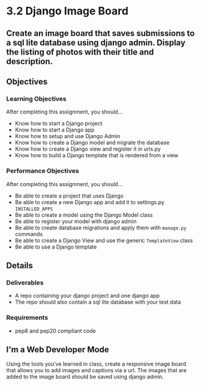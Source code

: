 # 3.2 Django Image Board
Create an image board that saves submissions to a sql lite database using django admin. Display the listing of photos with their title and description.
----------------------------
## Objectives

### Learning Objectives
After completing this assignment, you should...
* Know how to start a Django project
* Know how to start a Django app
* Know how to setup and use Django Admin
* Know how to create a Django model and migrate the database
* Know how to create a Django view and register it in urls.py
* Know how to build a Django template that is rendered from a view

### Performance Objectives
After completing this assignment, you should...
* Be able to create a project that uses Django
* Be able to create a new Django app and add it to settings.py `INSTALLED_APPS`
* Be able to create a model using the Django Model class
* Be able to register your model with django admin
* Be able to create database migrations and apply them with `manage.py` commands
* Be able to create a Django View and use the generic `TemplateView` class
* Be able to use a Django template

## Details

### Deliverables
* A repo containing your django project and one django app
* The repo should also contain a sql lite database with your test data
### Requirements
* pep8 and pep20 compliant code
## I'm a Web Developer Mode
Using the tools you've learned in class, create a responsive image board that allows you to add images and captions via a url. The images that are added to the image board should be saved using django admin.